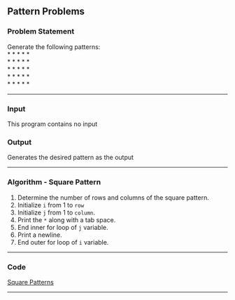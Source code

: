 ## Pattern Problems

### Problem Statement
Generate the following patterns:
<br> *       *       *       *       *
<br> *       *       *       *       *
<br> *       *       *       *       *
<br> *       *       *       *       *
<br> *       *       *       *       *

---

### Input
This program contains no input

### Output 
Generates the desired pattern as the output

---

### Algorithm - Square Pattern
1. Determine the number of rows and columns of the square pattern.
2. Initialize `i` from 1 to `row`
3. Initialize `j` from 1 to `column`.
4. Print the `*` along with a tab space.
5. End inner for loop of `j` variable.
6. Print a newline.
7. End outer for loop of `i` variable.

---

### Code

[Square Patterns](square_pattern.c)

---
